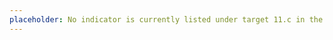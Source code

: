 ```yaml
---
placeholder: No indicator is currently listed under target 11.c in the SDG global indicator framework.
---
```

